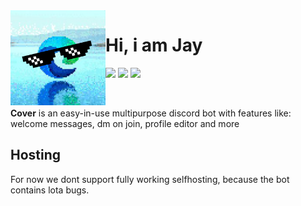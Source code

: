 <img src="./img/New Project.png" width="152" height="152" align="left">

# Hi, i am Jay
[![](https://img.shields.io/badge/Discord-Join-F5EDED?style=for-the-badge&logo=discord&colorA=2B2424&colorB=F5EDED)](https://discord.com)
[![](https://img.shields.io/discord/1065186413865357343?label=discord&logo=discord&logoColor=white&style=for-the-badge&colorA=2B2424&colorB=F5EDED)](https://discord.gg/pupnvCNbwN)
[![](https://img.shields.io/badge/discord.py-v2.1.0-A5CCFE?style=for-the-badge&logo=python&logoColor=white&colorA=2B2424&colorB=F5EDED)](https://github.com/Rapptz/discord.py/)

<br>

**Cover** is an easy-in-use multipurpose discord bot with features like:
welcome messages, dm on join, profile editor and more

## Hosting
For now we dont support fully working selfhosting, because the bot contains lota bugs.
